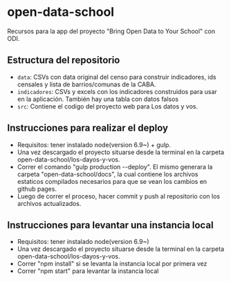 # open-data-school
Recursos para la app del proyecto "Bring Open Data to Your School" con ODI.

## Estructura del repositorio

* `data`: CSVs con data original del censo para construir indicadores, ids censales y lista de barrios/comunas de la CABA.
* `indicadores`: CSVs y excels con los indicadores construidos para usar en la aplicación. También hay una tabla con datos falsos 
* `src`: Contiene el codigo del proyecto web para Los datos y vos.

## Instrucciones para realizar el deploy

* Requisitos: tener instalado node(version 6.9~) + gulp.
* Una vez descargado el proyecto situarse desde la terminal en la carpeta open-data-school/los-dayos-y-vos.
* Correr el comando "gulp production --deploy". El mismo generara la carpeta "open-data-school/docs", la cual contiene los archivos estaticos compilados necesarios para que se vean los cambios en github pages.
* Luego de correr el proceso, hacer commit y push al repositorio con los archivos actualizados.

## Instrucciones para levantar una instancia local

* Requisitos: tener instalado node(version 6.9~)
* Una vez descargado el proyecto situarse desde la terminal en la carpeta open-data-school/los-dayos-y-vos.
* Correr "npm install" si se levanta la instancia local por primera vez
* Correr "npm start" para levantar la instancia local

